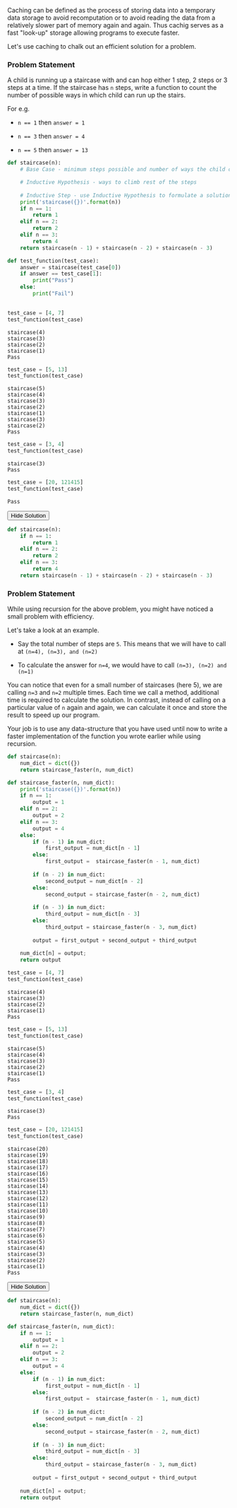 
Caching can be defined as the process of storing data into a temporary data storage to avoid recomputation or to avoid reading the data from a relatively slower part of memory again and again. Thus cachig serves as a fast "look-up" storage allowing programs to execute faster.  

Let's use caching to chalk out an efficient solution for a problem.

### Problem Statement

A child is running up a staircase with and can hop either 1 step, 2 steps or 3 steps at a time. 
If the staircase has `n` steps, write a function to count the number of possible ways in which child can run up the stairs. 

For e.g. 

* `n == 1` then `answer = 1`

* `n == 3` then `answer = 4`
 
* `n == 5` then `answer = 13`


```python
def staircase(n):
    # Base Case - minimum steps possible and number of ways the child can climb them

    # Inductive Hypothesis - ways to climb rest of the steps
    
    # Inductive Step - use Inductive Hypothesis to formulate a solution
    print('staircase({})'.format(n))
    if n == 1:
        return 1
    elif n == 2:
        return 2
    elif n == 3:
        return 4
    return staircase(n - 1) + staircase(n - 2) + staircase(n - 3)
```


```python
def test_function(test_case):
    answer = staircase(test_case[0])
    if answer == test_case[1]:
        print("Pass")
    else:
        print("Fail")
            
```


```python
test_case = [4, 7]
test_function(test_case)
```

    staircase(4)
    staircase(3)
    staircase(2)
    staircase(1)
    Pass



```python
test_case = [5, 13]
test_function(test_case)
```

    staircase(5)
    staircase(4)
    staircase(3)
    staircase(2)
    staircase(1)
    staircase(3)
    staircase(2)
    Pass



```python
test_case = [3, 4]
test_function(test_case)
```

    staircase(3)
    Pass



```python
test_case = [20, 121415]
test_function(test_case)
```

    Pass


<span class="graffiti-highlight graffiti-id_r189hz6-id_vtju73f"><i></i><button>Hide Solution</button></span>


```python
def staircase(n):
    if n == 1:
        return 1
    elif n == 2:
        return 2
    elif n == 3:
        return 4
    return staircase(n - 1) + staircase(n - 2) + staircase(n - 3)

```

### Problem Statement

While using recursion for the above problem, you might have noticed a small problem with efficiency.

Let's take a look at an example.

* Say the total number of steps are `5`. This means that we will have to call at `(n=4), (n=3), and (n=2)`

* To calculate the answer for `n=4`, we would have to call `(n=3), (n=2) and (n=1)`

You can notice that even for a small number of staircases (here 5), we are calling `n=3` and `n=2` multiple times. Each time we call a method, additional time is required to calculate the solution. In contrast, instead of calling on a particular value of `n` again and again, we can calculate it once and store the result to speed up our program.

Your job is to use any data-structure that you have used until now to write a faster implementation of the function you wrote earlier while using recursion. 



```python
def staircase(n):
    num_dict = dict({})
    return staircase_faster(n, num_dict)

def staircase_faster(n, num_dict):
    print('staircase({})'.format(n))
    if n == 1:
        output = 1
    elif n == 2:
        output = 2
    elif n == 3:
        output = 4
    else:
        if (n - 1) in num_dict:
            first_output = num_dict[n - 1]
        else:
            first_output =  staircase_faster(n - 1, num_dict)
        
        if (n - 2) in num_dict:
            second_output = num_dict[n - 2]
        else:
            second_output = staircase_faster(n - 2, num_dict)
            
        if (n - 3) in num_dict:
            third_output = num_dict[n - 3]
        else:
            third_output = staircase_faster(n - 3, num_dict)
        
        output = first_output + second_output + third_output
    
    num_dict[n] = output;
    return output
```


```python
test_case = [4, 7]
test_function(test_case)
```

    staircase(4)
    staircase(3)
    staircase(2)
    staircase(1)
    Pass



```python
test_case = [5, 13]
test_function(test_case)
```

    staircase(5)
    staircase(4)
    staircase(3)
    staircase(2)
    staircase(1)
    Pass



```python
test_case = [3, 4]
test_function(test_case)
```

    staircase(3)
    Pass



```python
test_case = [20, 121415]
test_function(test_case)
```

    staircase(20)
    staircase(19)
    staircase(18)
    staircase(17)
    staircase(16)
    staircase(15)
    staircase(14)
    staircase(13)
    staircase(12)
    staircase(11)
    staircase(10)
    staircase(9)
    staircase(8)
    staircase(7)
    staircase(6)
    staircase(5)
    staircase(4)
    staircase(3)
    staircase(2)
    staircase(1)
    Pass


<span class="graffiti-highlight graffiti-id_0n79ls8-id_6t02ke7"><i></i><button>Hide Solution</button></span>


```python
def staircase(n):
    num_dict = dict({})
    return staircase_faster(n, num_dict)

def staircase_faster(n, num_dict):
    if n == 1:
        output = 1
    elif n == 2:
        output = 2
    elif n == 3:
        output = 4
    else:
        if (n - 1) in num_dict:
            first_output = num_dict[n - 1]
        else:
            first_output =  staircase_faster(n - 1, num_dict)
        
        if (n - 2) in num_dict:
            second_output = num_dict[n - 2]
        else:
            second_output = staircase_faster(n - 2, num_dict)
            
        if (n - 3) in num_dict:
            third_output = num_dict[n - 3]
        else:
            third_output = staircase_faster(n - 3, num_dict)
        
        output = first_output + second_output + third_output
    
    num_dict[n] = output;
    return output


```
